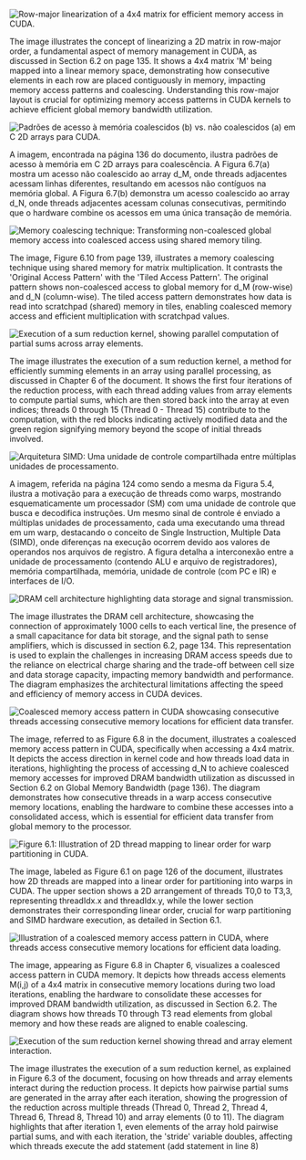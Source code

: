 ![Row-major linearization of a 4x4 matrix for efficient memory access in CUDA.](./images/image1.jpg)

The image illustrates the concept of linearizing a 2D matrix in row-major order, a fundamental aspect of memory management in CUDA, as discussed in Section 6.2 on page 135. It shows a 4x4 matrix 'M' being mapped into a linear memory space, demonstrating how consecutive elements in each row are placed contiguously in memory, impacting memory access patterns and coalescing. Understanding this row-major layout is crucial for optimizing memory access patterns in CUDA kernels to achieve efficient global memory bandwidth utilization.

![Padrões de acesso à memória coalescidos (b) vs. não coalescidos (a) em C 2D arrays para CUDA.](./images/image2.jpg)

A imagem, encontrada na página 136 do documento, ilustra padrões de acesso à memória em C 2D arrays para coalescência. A Figura 6.7(a) mostra um acesso não coalescido ao array d_M, onde threads adjacentes acessam linhas diferentes, resultando em acessos não contíguos na memória global. A Figura 6.7(b) demonstra um acesso coalescido ao array d_N, onde threads adjacentes acessam colunas consecutivas, permitindo que o hardware combine os acessos em uma única transação de memória.

![Memory coalescing technique: Transforming non-coalesced global memory access into coalesced access using shared memory tiling.](./images/image3.jpg)

The image, Figure 6.10 from page 139, illustrates a memory coalescing technique using shared memory for matrix multiplication. It contrasts the 'Original Access Pattern' with the 'Tiled Access Pattern'. The original pattern shows non-coalesced access to global memory for d_M (row-wise) and d_N (column-wise). The tiled access pattern demonstrates how data is read into scratchpad (shared) memory in tiles, enabling coalesced memory access and efficient multiplication with scratchpad values.

![Execution of a sum reduction kernel, showing parallel computation of partial sums across array elements.](./images/image4.jpg)

The image illustrates the execution of a sum reduction kernel, a method for efficiently summing elements in an array using parallel processing, as discussed in Chapter 6 of the document. It shows the first four iterations of the reduction process, with each thread adding values from array elements to compute partial sums, which are then stored back into the array at even indices; threads 0 through 15 (Thread 0 - Thread 15) contribute to the computation, with the red blocks indicating actively modified data and the green region signifying memory beyond the scope of initial threads involved.

![Arquitetura SIMD: Uma unidade de controle compartilhada entre múltiplas unidades de processamento.](./images/image5.jpg)

A imagem, referida na página 124 como sendo a mesma da Figura 5.4, ilustra a motivação para a execução de threads como warps, mostrando esquematicamente um processador (SM) com uma unidade de controle que busca e decodifica instruções. Um mesmo sinal de controle é enviado a múltiplas unidades de processamento, cada uma executando uma thread em um warp, destacando o conceito de Single Instruction, Multiple Data (SIMD), onde diferenças na execução ocorrem devido aos valores de operandos nos arquivos de registro. A figura detalha a interconexão entre a unidade de processamento (contendo ALU e arquivo de registradores), memória compartilhada, memória, unidade de controle (com PC e IR) e interfaces de I/O.

![DRAM cell architecture highlighting data storage and signal transmission.](./images/image6.jpg)

The image illustrates the DRAM cell architecture, showcasing the connection of approximately 1000 cells to each vertical line, the presence of a small capacitance for data bit storage, and the signal path to sense amplifiers, which is discussed in section 6.2, page 134. This representation is used to explain the challenges in increasing DRAM access speeds due to the reliance on electrical charge sharing and the trade-off between cell size and data storage capacity, impacting memory bandwidth and performance. The diagram emphasizes the architectural limitations affecting the speed and efficiency of memory access in CUDA devices.

![Coalesced memory access pattern in CUDA showcasing consecutive threads accessing consecutive memory locations for efficient data transfer.](./images/image7.jpg)

The image, referred to as Figure 6.8 in the document, illustrates a coalesced memory access pattern in CUDA, specifically when accessing a 4x4 matrix. It depicts the access direction in kernel code and how threads load data in iterations, highlighting the process of accessing d_N to achieve coalesced memory accesses for improved DRAM bandwidth utilization as discussed in Section 6.2 on Global Memory Bandwidth (page 136). The diagram demonstrates how consecutive threads in a warp access consecutive memory locations, enabling the hardware to combine these accesses into a consolidated access, which is essential for efficient data transfer from global memory to the processor.

![Figure 6.1: Illustration of 2D thread mapping to linear order for warp partitioning in CUDA.](./images/image8.jpg)

The image, labeled as Figure 6.1 on page 126 of the document, illustrates how 2D threads are mapped into a linear order for partitioning into warps in CUDA. The upper section shows a 2D arrangement of threads T0,0 to T3,3, representing threadIdx.x and threadIdx.y, while the lower section demonstrates their corresponding linear order, crucial for warp partitioning and SIMD hardware execution, as detailed in Section 6.1.

![Illustration of a coalesced memory access pattern in CUDA, where threads access consecutive memory locations for efficient data loading.](./images/image9.jpg)

The image, appearing as Figure 6.8 in Chapter 6, visualizes a coalesced access pattern in CUDA memory. It depicts how threads access elements M(i,j) of a 4x4 matrix in consecutive memory locations during two load iterations, enabling the hardware to consolidate these accesses for improved DRAM bandwidth utilization, as discussed in Section 6.2. The diagram shows how threads T0 through T3 read elements from global memory and how these reads are aligned to enable coalescing.

![Execution of the sum reduction kernel showing thread and array element interaction.](./images/image10.jpg)

The image illustrates the execution of a sum reduction kernel, as explained in Figure 6.3 of the document, focusing on how threads and array elements interact during the reduction process. It depicts how pairwise partial sums are generated in the array after each iteration, showing the progression of the reduction across multiple threads (Thread 0, Thread 2, Thread 4, Thread 6, Thread 8, Thread 10) and array elements (0 to 11). The diagram highlights that after iteration 1, even elements of the array hold pairwise partial sums, and with each iteration, the 'stride' variable doubles, affecting which threads execute the add statement (add statement in line 8)
